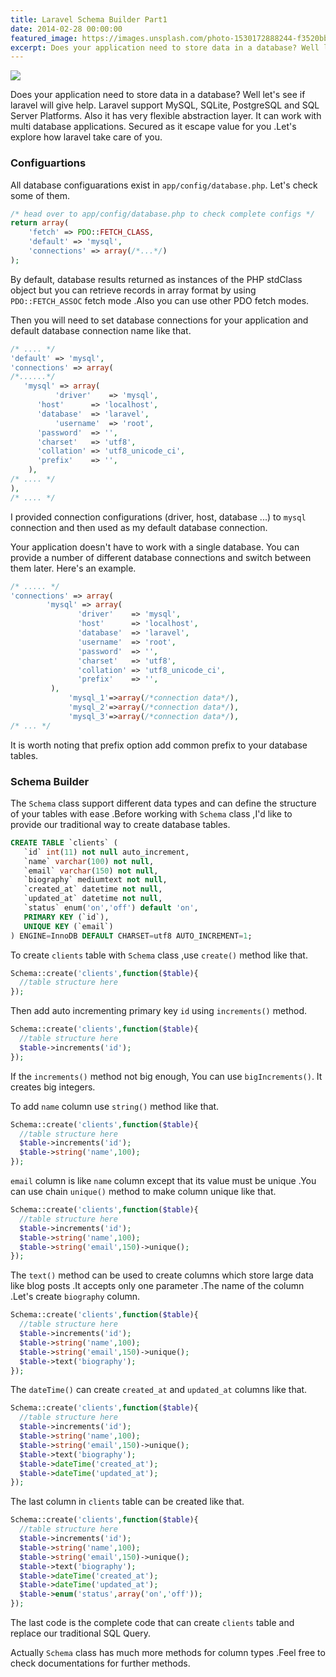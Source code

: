 ```yaml
---
title: Laravel Schema Builder Part1
date: 2014-02-28 00:00:00
featured_image: https://images.unsplash.com/photo-1530172888244-f3520bbeaa55
excerpt: Does your application need to store data in a database? Well let's see if laravel will give help. Laravel support MySQL, SQLite, PostgreSQL and SQL Server Platforms. Also it has very flexible abstraction layer. It can work with multi database applications. Secured as it escape value for you .Let's explore how laravel take care of you.
---
```


![](https://images.unsplash.com/photo-1530172888244-f3520bbeaa55)

Does your application need to store data in a database? Well let's see if laravel will give help. Laravel support MySQL, SQLite, PostgreSQL and SQL Server Platforms. Also it has very flexible abstraction layer. It can work with multi database applications. Secured as it escape value for you .Let's explore how laravel take care of you.

### Configuartions

All database configuarations exist in `app/config/database.php`. Let's check some of them.

```php
/* head over to app/config/database.php to check complete configs */
return array(
    'fetch' => PDO::FETCH_CLASS,
    'default' => 'mysql',
    'connections' => array(/*...*/)
);
```

By default, database results returned as instances of the PHP stdClass object but you can retrieve records in array format by using `PDO::FETCH_ASSOC` fetch mode .Also you can use other PDO fetch modes.

Then you will need to set database connections for your application and default database connection name like that.

```php
/* .... */
'default' => 'mysql',
'connections' => array(
/*......*/
   'mysql' => array(
          'driver'    => 'mysql',
	  'host'      => 'localhost',
	  'database'  => 'laravel',
          'username'  => 'root',
	  'password'  => '',
	  'charset'   => 'utf8',
	  'collation' => 'utf8_unicode_ci',
	  'prefix'    => '',
    ),
/* .... */
),
/* .... */
```

I provided connection configurations (driver, host, database ...) to `mysql` connection and then used as my default database connection.

Your application doesn't have to work with a single database. You can provide a number of different database connections and switch between them later. Here's an example.

```php
/* ..... */
'connections' => array(
	    'mysql' => array(
	           'driver'    => 'mysql',
	           'host'      => 'localhost',
	           'database'  => 'laravel',
	           'username'  => 'root',
	           'password'  => '',
	           'charset'   => 'utf8',
	           'collation' => 'utf8_unicode_ci',
	           'prefix'    => '',
	     ),
             'mysql_1'=>array(/*connection data*/),
             'mysql_2'=>array(/*connection data*/),
             'mysql_3'=>array(/*connection data*/),
/* ... */
```

It is worth noting that prefix option add common prefix to your database tables.

### Schema Builder

The `Schema` class support different data types and can define the structure of your tables with ease .Before working with `Schema` class ,I'd like to provide our traditional way to create database tables.

```sql
CREATE TABLE `clients` (
   `id` int(11) not null auto_increment,
   `name` varchar(100) not null,
   `email` varchar(150) not null,
   `biography` mediumtext not null,
   `created_at` datetime not null,
   `updated_at` datetime not null,
   `status` enum('on','off') default 'on',
   PRIMARY KEY (`id`),
   UNIQUE KEY (`email`)
) ENGINE=InnoDB DEFAULT CHARSET=utf8 AUTO_INCREMENT=1;
```

To create `clients` table with `Schema` class ,use `create()` method like that.

```php
Schema::create('clients',function($table){
  //table structure here
});
```

Then add auto incrementing primary key `id` using `increments()` method.

```php
Schema::create('clients',function($table){
  //table structure here
  $table->increments('id');
});
```

If the `increments()` method not big enough, You can use `bigIncrements()`. It  creates big integers.

To add `name` column use `string()` method like that.

```php
Schema::create('clients',function($table){
  //table structure here
  $table->increments('id');
  $table->string('name',100);
});
```

`email` column is like `name` column except that its value must be unique .You can use chain `unique()` method to make column unique like that.

```php
Schema::create('clients',function($table){
  //table structure here
  $table->increments('id');
  $table->string('name',100);
  $table->string('email',150)->unique();
});
```

The `text()` method can be used to create columns which store large data like blog posts .It accepts only one parameter .The name of the column .Let's create `biography` column.

```php
Schema::create('clients',function($table){
  //table structure here
  $table->increments('id');
  $table->string('name',100);
  $table->string('email',150)->unique();
  $table->text('biography');
});
```

The `dateTime()` can create `created_at` and `updated_at` columns like that.

```php
Schema::create('clients',function($table){
  //table structure here
  $table->increments('id');
  $table->string('name',100);
  $table->string('email',150)->unique();
  $table->text('biography');
  $table->dateTime('created_at');
  $table->dateTime('updated_at');
});
```

The last column in `clients` table can be created like that.

```php
Schema::create('clients',function($table){
  //table structure here
  $table->increments('id');
  $table->string('name',100);
  $table->string('email',150)->unique();
  $table->text('biography');
  $table->dateTime('created_at');
  $table->dateTime('updated_at');
  $table->enum('status',array('on','off'));
});
```

The last code is the complete code that can create `clients` table and replace our traditional SQL Query.

Actually `Schema` class has much more methods for column types .Feel free to check documentations for further methods.